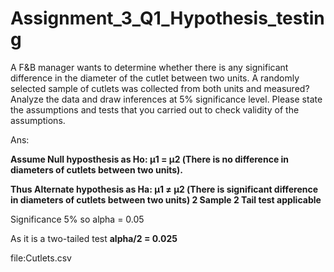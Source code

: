# Assignment_3_Q1_Hypothesis_testing
A F&B manager wants to determine whether there is any significant difference in the diameter of the cutlet between two units. A randomly selected sample of cutlets was collected from both units and measured? Analyze the data and draw inferences at 5% significance level. Please state the assumptions and tests that you carried out to check validity of the assumptions.

Ans:

**Assume Null hyposthesis as Ho: μ1 = μ2 (There is no difference in diameters of cutlets between two units).**

**Thus Alternate hypothesis as Ha: μ1 ≠ μ2 (There is significant difference in diameters of cutlets between two units) 2 Sample 2 Tail test applicable**

Significance 5%
so alpha = 0.05

As it is a two-tailed test
**alpha/2 = 0.025**

file:Cutlets.csv
